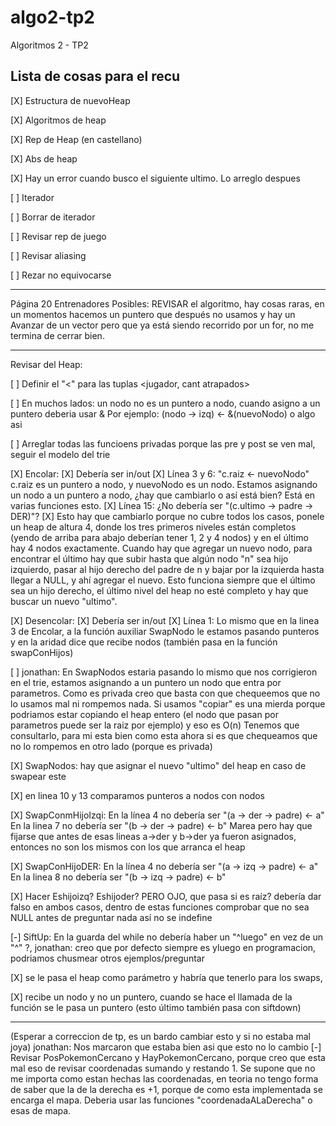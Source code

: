 # algo2-tp2
Algoritmos 2 - TP2

## Lista de cosas para el recu

[X] Estructura de nuevoHeap

[X] Algoritmos de heap

[X] Rep de Heap (en castellano)

[X] Abs de heap

[X] Hay un error cuando busco el siguiente ultimo. Lo arreglo despues

[ ] Iterador

[ ] Borrar de iterador

[ ] Revisar rep de juego

[ ] Revisar aliasing

[ ] Rezar no equivocarse

-----
Página 20 Entrenadores Posibles: REVISAR el algoritmo, hay cosas raras, en un momentos hacemos un puntero que después no usamos y hay un Avanzar de un vector pero que ya está siendo recorrido por un for, no me termina de cerrar bien.

-----
Revisar del Heap:

[ ] Definir el "<" para las tuplas <jugador, cant atrapados> 

[ ] En muchos lados: un nodo no es un puntero a nodo, cuando asigno a un puntero deberia usar &
	Por ejemplo:   (nodo → izq) ← &(nuevoNodo)    o algo asi

[ ] Arreglar todas las funcioens privadas porque las pre y post se ven mal, seguir el modelo del trie

[X] Encolar:
	[X] Debería ser in/out
	[X] Línea 3 y 6: "c.raiz <- nuevoNodo" c.raiz es un puntero a nodo, y nuevoNodo es un nodo. Estamos asignando un nodo a un puntero a nodo, ¿hay que cambiarlo o así está bien? Está en varias funciones esto.
	[X] Línea 15: ¿No debería ser "(c.ultimo -> padre -> DER)"?
	[X] Esto hay que cambiarlo porque no cubre todos los casos, ponele un heap de altura 4, donde los tres primeros niveles están completos (yendo de arriba para abajo deberían tener 1, 2 y 4 nodos) y en el último hay 4 nodos exactamente. Cuando hay que agregar un nuevo nodo, para encontrar el último hay que subir hasta que algún nodo "n" sea hijo izquierdo, pasar al hijo derecho del padre de n y bajar por la izquierda hasta llegar a NULL, y ahí agregar el nuevo. Esto funciona siempre que el último sea un hijo derecho, el último nivel del heap no esté completo y hay que buscar un nuevo "ultimo".

[X] Desencolar:
	[X] Debería ser in/out
	[X] Línea 1: Lo mismo que en la linea 3 de Encolar, a la función auxiliar SwapNodo le estamos pasando punteros y en la aridad dice que recibe nodos (también pasa en la función swapConHijos)

[ ]
jonathan:
En SwapNodos estaria pasando lo mismo que nos corrigieron en el trie, estamos asignando a un puntero un nodo que entra por parametros. 
Como es privada creo que basta con que chequeemos que no lo usamos mal ni rompemos nada. Si usamos "copiar" es una mierda porque podriamos estar copiando el heap entero (el nodo que pasan por parametros puede ser la raiz por ejemplo) y eso es O(n)
Tenemos que consultarlo, para mi esta bien como esta ahora si es que chequeamos que no lo rompemos en otro lado (porque es privada)




[X] SwapNodos: hay que asignar el nuevo "ultimo" del heap en caso de swapear este 

[X] en linea 10 y 13 comparamos punteros a nodos con nodos

[X] SwapConmHijoIzqi: En la línea 4 no debería ser "(a -> der -> padre) <- a"
		      En la linea 7 no debería ser "(b -> der -> padre) <- b"
			Marea pero hay que fijarse que antes de esas lineas a->der y b->der ya fueron asignados, entonces no son los mismos con los que arranca el heap

[X] SwapConHijoDER: En la línea 4 no debería ser "(a -> izq -> padre) <- a"
		      En la linea 8 no debería ser "(b -> izq -> padre) <- b"

[X] Hacer Eshijoizq? Eshijoder? PERO OJO, que pasa si es raíz? debería dar falso en ambos casos, dentro de estas funciones comprobar que no sea NULL antes de preguntar nada así no se indefine

[-] SiftUp: En la guarda del while no debería haber un "^luego" en vez de un "^" ?, 
jonathan: creo que por defecto siempre es yluego en programacion, podriamos chusmear otros ejemplos/preguntar

[X] se le pasa el heap como parámetro y habría que tenerlo para los swaps, 

[X] recibe un nodo y no un puntero, cuando se hace el llamada de la función se le pasa un puntero (esto último también pasa con siftdown)

----
(Esperar a correccion de tp, es un bardo cambiar esto y si no estaba mal joya)
jonathan: Nos marcaron que estaba bien asi que esto no lo cambio
[-] Revisar PosPokemonCercano y HayPokemonCercano, porque creo que esta mal eso de revisar coordenadas sumando y restando 1.
Se supone que no me importa como estan hechas las coordenadas, en teoria no tengo forma de saber que la de la derecha es +1,
porque de como esta implementada se encarga el mapa. Deberia usar las funciones "coordenadaALaDerecha" o esas de mapa.
